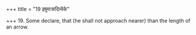 +++
title = "19 इषुमात्रादित्येके"

+++
19. Some declare, that (he shall not approach nearer) than the length of an arrow.
